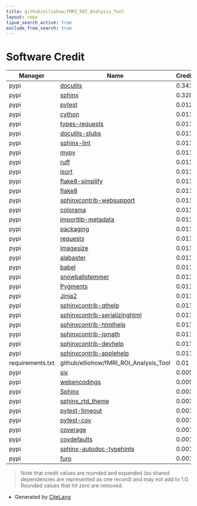 ```yaml
---
title: github/elliohow/fMRI_ROI_Analysis_Tool
layout: repo
tipue_search_active: true
exclude_from_search: true
---
```

# Software Credit

|Manager|Name|Credit|
|-------|----|------|
|pypi|[docutils](https://docutils.sourceforge.io/)|0.341|
|pypi|[sphinx](https://pypi.org/project/sphinx)|0.328|
|pypi|[pytest](https://docs.pytest.org/en/latest/)|0.012|
|pypi|[cython](http://cython.org/)|0.011|
|pypi|[types-requests](https://pypi.org/project/types-requests)|0.011|
|pypi|[docutils-stubs](https://pypi.org/project/docutils-stubs)|0.011|
|pypi|[sphinx-lint](https://pypi.org/project/sphinx-lint)|0.011|
|pypi|[mypy](https://pypi.org/project/mypy)|0.011|
|pypi|[ruff](https://pypi.org/project/ruff)|0.011|
|pypi|[isort](https://pypi.org/project/isort)|0.011|
|pypi|[flake8-simplify](https://pypi.org/project/flake8-simplify)|0.011|
|pypi|[flake8](https://pypi.org/project/flake8)|0.011|
|pypi|[sphinxcontrib-websupport](https://pypi.org/project/sphinxcontrib-websupport)|0.011|
|pypi|[colorama](https://pypi.org/project/colorama)|0.011|
|pypi|[importlib-metadata](https://pypi.org/project/importlib-metadata)|0.011|
|pypi|[packaging](https://pypi.org/project/packaging)|0.011|
|pypi|[requests](https://pypi.org/project/requests)|0.011|
|pypi|[imagesize](https://pypi.org/project/imagesize)|0.011|
|pypi|[alabaster](https://pypi.org/project/alabaster)|0.011|
|pypi|[babel](https://pypi.org/project/babel)|0.011|
|pypi|[snowballstemmer](https://pypi.org/project/snowballstemmer)|0.011|
|pypi|[Pygments](https://pypi.org/project/Pygments)|0.011|
|pypi|[Jinja2](https://pypi.org/project/Jinja2)|0.011|
|pypi|[sphinxcontrib-qthelp](https://pypi.org/project/sphinxcontrib-qthelp)|0.011|
|pypi|[sphinxcontrib-serializinghtml](https://pypi.org/project/sphinxcontrib-serializinghtml)|0.011|
|pypi|[sphinxcontrib-htmlhelp](https://pypi.org/project/sphinxcontrib-htmlhelp)|0.011|
|pypi|[sphinxcontrib-jsmath](https://pypi.org/project/sphinxcontrib-jsmath)|0.011|
|pypi|[sphinxcontrib-devhelp](https://pypi.org/project/sphinxcontrib-devhelp)|0.011|
|pypi|[sphinxcontrib-applehelp](https://pypi.org/project/sphinxcontrib-applehelp)|0.011|
|requirements.txt|github/elliohow/fMRI_ROI_Analysis_Tool|0.01|
|pypi|[six](https://pypi.org/project/six)|0.005|
|pypi|[webencodings](https://pypi.org/project/webencodings)|0.005|
|pypi|[Sphinx](https://www.sphinx-doc.org/)|0.003|
|pypi|[sphinx_rtd_theme](https://github.com/rtfd/sphinx_rtd_theme/)|0.003|
|pypi|[pytest-timeout](https://pypi.org/project/pytest-timeout)|0.001|
|pypi|[pytest-cov](https://pypi.org/project/pytest-cov)|0.001|
|pypi|[coverage](https://pypi.org/project/coverage)|0.001|
|pypi|[covdefaults](https://pypi.org/project/covdefaults)|0.001|
|pypi|[sphinx-autodoc-typehints](https://pypi.org/project/sphinx-autodoc-typehints)|0.001|
|pypi|[furo](https://pypi.org/project/furo)|0.001|


> Note that credit values are rounded and expanded (so shared dependencies are represented as one record) and may not add to 1.0. Rounded values that hit zero are removed.


- Generated by [CiteLang](https://github.com/vsoch/citelang)
